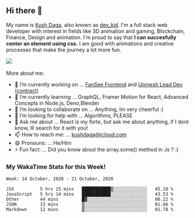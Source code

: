 ## Hi there 👋
My name is [Kush Daga](https://kushdaga.webflow.io), also known as [dev_kid](https://instagram.com/dev_kid). I'm a full stack web developer with interest in fields like 3D animation and gaming, Blockchain, Finance, Design and animation. I'm proud to say that **I can succesfully center an element using css.** I am good with animations and creative processes that make the journey a lot more fun.

![](https://komarev.com/ghpvc/?username=kush-daga&style=flat-square&color=red)
<br></br>
More about me:

- 🔭 I’m currently working on ... [FanSee Frontend](https://fansee.in) and [Upmesh Lead Dev (contract)](https://upmesh.io)
- 🌱 I’m currently learning ... GraphQL, Framer Motion for React, Advanced Concepts in Node.js, Deno,Blender
- 👯 I’m looking to collaborate on ... Anything, Im very cheerful :)
- 🤔 I’m looking for help with ... Algorithms, PLEASE
- 💬 Ask me about ... React is my forte, but ask me about anything, if I dont know, Ill search for it with you! 
- 📫 How to reach me: ... kushdaga@icloud.com
- 😄 Pronouns: ... He/Him
- ⚡ Fun fact: ... Did you know about the array.some() method in Js ? :)

### My WakaTime Stats for this Week!
<!--START_SECTION:waka-->
```text
Week: 14 October, 2020 - 21 October, 2020

JSX          5 hrs 25 mins   ███████████▒░░░░░░░░░░░░░   45.10 % 
JavaScript   5 hrs 14 mins   ███████████░░░░░░░░░░░░░░   43.53 % 
Other        44 mins         █▓░░░░░░░░░░░░░░░░░░░░░░░   06.22 % 
JSON         13 mins         ▒░░░░░░░░░░░░░░░░░░░░░░░░   01.86 % 
Markdown     12 mins         ▒░░░░░░░░░░░░░░░░░░░░░░░░   01.78 % 
```
<!--END_SECTION:waka-->
